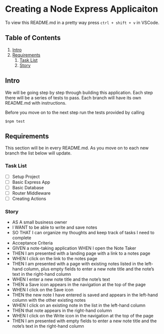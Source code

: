 # Creating a Node Express Applicaiton

To view this README.md in a pretty way press `ctrl + shift + v` in VSCode.
## Table of Contents
1. [Intro](#intro)
2. [Requirements](#requirements)
   1. [Task List]()
   2. [Story](#story)


## Intro 
We will be going step by step through building this application. Each step there will be a series of tests to pass. Each branch will have its own README.md with instructions. 


Before you move on to the next step run the tests provided by calling 
```
$npm test
```
## Requirements 
This section will be in every README.md. As you move on to each new branch the list below will update. 

### Task List 
   - [ ] Setup Project
   - [ ] Basic Express App 
   - [ ] Basic Database 
   - [ ] Router Middleware
   - [ ] Creating Actions 

### Story 
- AS A small business owner
- I WANT to be able to write and save notes
- SO THAT I can organize my thoughts and keep track of tasks I need to complete
- Acceptance Criteria
- GIVEN a note-taking application
WHEN I open the Note Taker
- THEN I am presented with a landing page with a link to a notes page
- WHEN I click on the link to the notes page
- THEN I am presented with a page with existing notes listed in the left-hand column, plus empty fields to enter a new note title and the note’s text in the right-hand column
- WHEN I enter a new note title and the note’s text
- THEN a Save icon appears in the navigation at the top of the page
- WHEN I click on the Save icon
- THEN the new note I have entered is saved and appears in the left-hand column with the other existing notes
- WHEN I click on an existing note in the list in the left-hand column
- THEN that note appears in the right-hand column
- WHEN I click on the Write icon in the navigation at the top of the page
- THEN I am presented with empty fields to enter a new note title and the note’s text in the right-hand column
